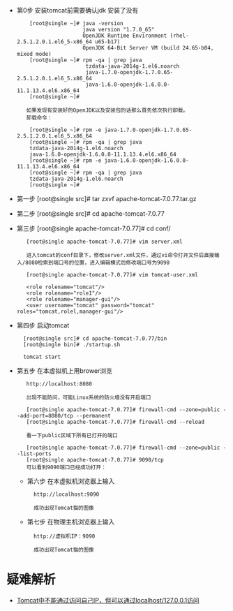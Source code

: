 * 第0步  安装tomcat前需要确认jdk 安装了没有
          
          [root@single ~]# java -version
                           java version "1.7.0_65"
                           OpenJDK Runtime Environment (rhel-2.5.1.2.0.1.el6_5-x86_64 u65-b17)
                           OpenJDK 64-Bit Server VM (build 24.65-b04, mixed mode)
          [root@single ~]# rpm -qa | grep java
                            tzdata-java-2014g-1.el6.noarch
                            java-1.7.0-openjdk-1.7.0.65-2.5.1.2.0.1.el6_5.x86_64
                            java-1.6.0-openjdk-1.6.0.0-11.1.13.4.el6.x86_64
          [root@single ~]# 

         如果发现有安装好的OpenJDK以及安装包的话那么首先依次执行卸载。
         卸载命令：

          [root@single ~]# rpm -e java-1.7.0-openjdk-1.7.0.65-2.5.1.2.0.1.el6_5.x86_64
          [root@single ~]# rpm -qa | grep java
          tzdata-java-2014g-1.el6.noarch
          java-1.6.0-openjdk-1.6.0.0-11.1.13.4.el6.x86_64
          [root@single ~]# rpm -e java-1.6.0-openjdk-1.6.0.0-11.1.13.4.el6.x86_64
          [root@single ~]# rpm -qa | grep java
          tzdata-java-2014g-1.el6.noarch
          [root@single ~]# 

* 第一步  [root@single src]# tar zxvf apache-tomcat-7.0.77.tar.gz 
* 第二步  [root@single src]# cd apache-tomcat-7.0.77
* 第三步  [root@single apache-tomcat-7.0.77]# cd conf/
  
         [root@single apache-tomcat-7.0.77]# vim server.xml

         进入tomcat的conf目录下，修改server.xml文件，通过vi命令打开文件后直接输入/8080检索到端口号的位置，进入编辑模式后修改端口号为9090

         [root@single apache-tomcat-7.0.77]# vim tomcat-user.xml
         
         <role rolename="tomcat"/>
         <role rolename="role1"/>
         <role rolename="manager-gui"/>
         <user username="tomcat" password="tomcat" roles="tomcat,rolel,manager-gui"/>
 * 第四步 启动tomcat
 
         [root@single src]# cd apache-tomcat-7.0.77/bin
         [root@single bin]# ./startup.sh  
         
         tomcat start
         
  * 第五步 在本虚拟机上用brower浏览
  
           http://localhost:8080
           
           出现不能防问，可能Linux系统的防火墙没有开启端口
           
           [root@single apache-tomcat-7.0.77]# firewall-cmd --zone=public --add-port=8080/tcp --permanent
           [root@single apache-tomcat-7.0.77]# firewall-cmd --reload
           
           看一下public区域下所有已打开的端口
           
           [root@single apache-tomcat-7.0.77]# firewall-cmd --zone=public --list-ports
           [root@single apache-tomcat-7.0.77]# 9090/tcp
           可以看到9090端口已经成功打开：
     
    * 第六步 在本虚拟机浏览器上输入
    
            http://localhost:9090
            
            成功出现Tomcat猫的图像
            
            
     * 第七步 在物理主机浏览器上输入
         
             http://虚拟机IP：9090
             
             成功出现Tomcat猫的图像
             

# 疑难解析

* [Tomcat中不能通过访问自己IP，但可以通过localhost/127.0.0.1访问](https://www.cnblogs.com/12three/p/11127338.html)
